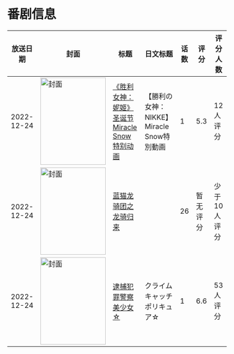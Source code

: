 # 番剧信息

|放送日期|封面|标题|日文标题|话数|评分|评分人数|
|---|---|---|---|---|---|---|
|2022-12-24|<img src="https://lain.bgm.tv/pic/cover/c/66/82/413326_1bbAJ.jpg" alt="封面" style="width:150px;height:200px;object-fit:cover;">|[《胜利女神：妮姬》 圣诞节 Miracle Snow特别动画](https://bangumi.tv/subject/413326)|【勝利の女神：NIKKE】Miracle Snow特別動画|1|5.3|12人评分|
|2022-12-24|<img src="https://lain.bgm.tv/pic/cover/c/b2/5d/385006_wKWZ0.jpg" alt="封面" style="width:150px;height:200px;object-fit:cover;">|[蓝猫龙骑团之龙骑归来](https://bangumi.tv/subject/385006)||26|暂无评分|少于10人评分|
|2022-12-24|<img src="https://lain.bgm.tv/pic/cover/c/81/dd/412443_LXeox.jpg" alt="封面" style="width:150px;height:200px;object-fit:cover;">|[逮捕犯罪警察美少女☆](https://bangumi.tv/subject/412443)|クライムキャッチポリキュア☆|1|6.6|53人评分|
